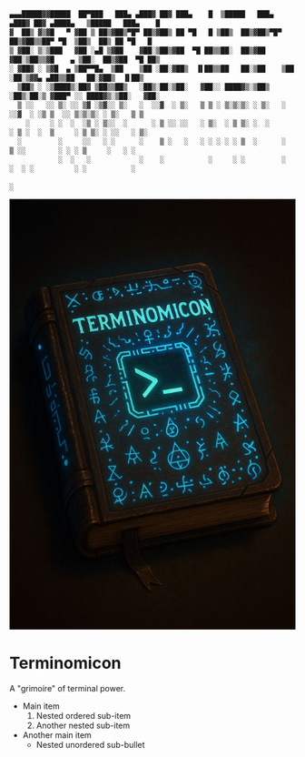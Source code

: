     ▄▄▄█████▓▓█████  ██▀███   ███▄ ▄███▓ ██▓ ███▄    █  ▒█████   ███▄ ▄███▓ ██▓ ▄████▄   ▒█████   ███▄    █ 
    ▓  ██▒ ▓▒▓█   ▀ ▓██ ▒ ██▒▓██▒▀█▀ ██▒▓██▒ ██ ▀█   █ ▒██▒  ██▒▓██▒▀█▀ ██▒▓██▒▒██▀ ▀█  ▒██▒  ██▒ ██ ▀█   █ 
    ▒ ▓██░ ▒░▒███   ▓██ ░▄█ ▒▓██    ▓██░▒██▒▓██  ▀█ ██▒▒██░  ██▒▓██    ▓██░▒██▒▒▓█    ▄ ▒██░  ██▒▓██  ▀█ ██▒
    ░ ▓██▓ ░ ▒▓█  ▄ ▒██▀▀█▄  ▒██    ▒██ ░██░▓██▒  ▐▌██▒▒██   ██░▒██    ▒██ ░██░▒▓▓▄ ▄██▒▒██   ██░▓██▒  ▐▌██▒
      ▒██▒ ░ ░▒████▒░██▓ ▒██▒▒██▒   ░██▒░██░▒██░   ▓██░░ ████▓▒░▒██▒   ░██▒░██░▒ ▓███▀ ░░ ████▓▒░▒██░   ▓██░
      ▒ ░░   ░░ ▒░ ░░ ▒▓ ░▒▓░░ ▒░   ░  ░░▓  ░ ▒░   ▒ ▒ ░ ▒░▒░▒░ ░ ▒░   ░  ░░▓  ░ ░▒ ▒  ░░ ▒░▒░▒░ ░ ▒░   ▒ ▒ 
        ░     ░ ░  ░  ░▒ ░ ▒░░  ░      ░ ▒ ░░ ░░   ░ ▒░  ░ ▒ ▒░ ░  ░      ░ ▒ ░  ░  ▒     ░ ▒ ▒░ ░ ░░   ░ ▒░
      ░         ░     ░░   ░ ░      ░    ▒ ░   ░   ░ ░ ░ ░ ░ ▒  ░      ░    ▒ ░░        ░ ░ ░ ▒     ░   ░ ░ 
                ░  ░   ░            ░    ░           ░     ░ ░         ░    ░  ░ ░          ░ ░           ░ 
                                                                               ░                            


<p align="center">
  <img src="https://raw.githubusercontent.com/AlteredAdmin/Terminomicon/refs/heads/main/Terminomicon.jpg" alt="Centered Image" />
</p>


# Terminomicon
A "grimoire" of terminal power.

- Main item
    1. Nested ordered sub-item
    2. Another nested sub-item
- Another main item
    - Nested unordered sub-bullet
